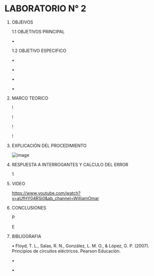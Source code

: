 # LABORATORIO N° 2
1. OBJEIVOS

    1.1 OBJETIVOS PRINCIPAL

    •	
    
     1.2 OBJETIVO ESPECIFICO
     
    •	
        
    •	
        
    •	
        
    •	

2. MARCO TEORICO

    !
    
    !

    !

    !

3. EXPLICACIÓN DEL PROCEDIMIENTO
    
    ![image](https://user-images.githubusercontent.com/116808294/205786451-06065cd0-523b-48f2-80ce-9cc1c0220d37.png)

4. RESPUESTA A INTERROGANTES Y CALCULO DEL ERROR

    1

5. VIDEO

    https://www.youtube.com/watch?v=aUfHY04RSi0&ab_channel=WilliamOmar

6. CONCLUSIONES

    P

    E
    
7. BIBLIOGRAFIA
    
    • Floyd, T. L., Salas, R. N., González, L. M. O., & López, G. P. (2007). Principios de circuitos eléctricos. Pearson Educación.
    
    • 
    
    • 

